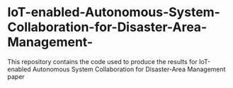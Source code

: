 # IoT-enabled-Autonomous-System-Collaboration-for-Disaster-Area-Management-
This repository contains the code used to produce the results for IoT-enabled Autonomous System Collaboration for Disaster-Area Management paper
